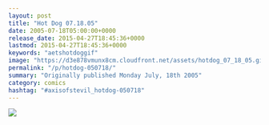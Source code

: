```yaml
---
layout: post
title: "Hot Dog 07.18.05"
date: 2005-07-18T05:00:00+0000
release_date: 2015-04-27T18:45:36+0000
lastmod: 2015-04-27T18:45:36+0000
keywords: "aetshotdoggif"
image: "https://d3e878vmunx8cm.cloudfront.net/assets/hotdog_07_18_05.gif"
permalink: "/p/hotdog-050718/"
summary: "Originally published Monday July, 18th 2005"
category: comics
hashtag: "#axisofstevil_hotdog-050718"
---
```


![](https://d3e878vmunx8cm.cloudfront.net/assets/hotdog_07_18_05.gif)
